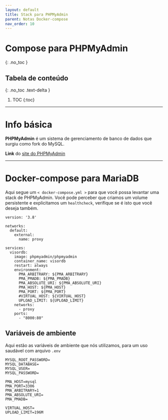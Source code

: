 ```yaml
---
layout: default
title: Stack para PHPMyAdmin
parent: Notas Docker-compose
nav_order: 10
---
```


# Compose para PHPMyAdmin
{: .no_toc }

## Tabela de conteúdo
{: .no_toc .text-delta }

1. TOC
{:toc}

---

# Info básica
**PHPMyAdmin** é um sistema de gerenciamento de banco de dados que surgiu como fork do MySQL.

**Link** do [site do PHPMyAdmin](https://www.phpmyadmin.net/)


---

# Docker-compose para MariaDB
Aqui segue um `< docker-compose.yml >` para que você possa levantar uma stack de PHPMyAdmin. Você pode perceber que criamos um volume persistente e explicitamos um `healthcheck`, verifique se é isto que você deseja também.

<div class="code-example" markdown="1">

```
version: '3.8'

networks:
  default:
    external:
      name: proxy

services:
  visordb:
    image: phpmyadmin/phpmyadmin
    container_name: visordb
    restart: always
    environment:
      PMA_ARBITRARY: ${PMA_ARBITRARY}
      PMA_PMADB: ${PMA_PMADB}
      PMA_ABSOLUTE_URI: ${PMA_ABSOLUTE_URI}
      PMA_HOST: ${PMA_HOST}
      PMA_PORT: ${PMA_PORT}
      #VIRTUAL_HOST: ${VIRTUAL_HOST}
      UPLOAD_LIMIT: ${UPLOAD_LIMIT}
    networks:
      - proxy
    ports:
      - "8000:80"
```

</div>

## Variáveis de ambiente
Aqui estão as variáveis de ambiente que nós utilizamos, para um uso saudável com arquivo `.env`

<div class="code-example" markdown="2">

```
MYSQL_ROOT_PASSWORD=
MYSQL_DATABASE=
MYSQL_USER=
MYSQL_PASSWORD=

PMA_HOST=mysql
PMA_PORT=3306
PMA_ARBITRARY=1
PMA_ABSOLUTE_URI=
PMA_PMADB=

VIRTUAL_HOST=
UPLOAD_LIMIT=196M
```

</div>